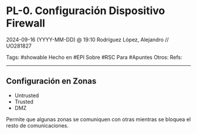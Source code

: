 # PL-0. Configuración Dispositivo Firewall
2024-09-16 (YYYY-MM-DD) @ 19:10
Rodríguez López, Alejandro // UO281827

Tags:
	#showable
	Hecho en #EPI
	Sobre #RSC
	Para #Apuntes
	Otros:
	Refs:
 
<hr>

## Configuración en Zonas

- Untrusted
- Trusted
- DMZ

Permite que algunas zonas se comuniquen con otras mientras se bloquea el resto de comunicaciones.
